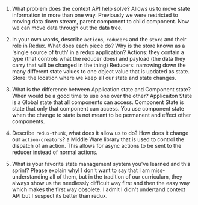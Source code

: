 1. What problem does the context API help solve?
Allows us to move state information in more than one way. Previously we were restricted to moving data down stream, parent component to child component. Now we can move data through out the data tree.

1. In your own words, describe `actions`, `reducers` and the `store` and their role in Redux. What does each piece do? Why is the store known as a 'single source of truth' in a redux application?
Actions: they contain a type (that controls what the reducer does) and payload (the data they carry that will be changed in the thing)
Reducers: narrowing down the many different state values to one object value that is updated as state.
Store: the location where we keep all our state and state changes.

1. What is the difference between Application state and Component state? When would be a good time to use one over the other?
Applicaiton State is a Global state that all components can access. Component State is state that only that component can access. You use component state when the change to state is not meant to be permanent and effect other components.

1. Describe `redux-thunk`, what does it allow us to do? How does it change our `action-creators`?
a Middle Ware library that is used to control the dispatch of an action. This allows for async actions to be sent to the reducer instead of normal actions.

1. What is your favorite state management system you've learned and this sprint? Please explain why!
I don't want to say that I am miss-understanding all of them, but in the tradition of our curriculum, they always show us the needlessly difficult way first and then the easy way which makes the first way obsolete. I admit I didn't undertand context API but I suspect its better than redux.
